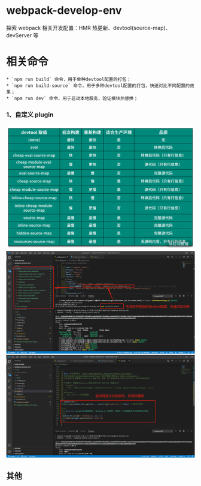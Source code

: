 # webpack-develop-env

探索 webpack 相关开发配置：HMR 热更新、devtool(source-map)、devServer 等

# 相关命令

```
* `npm run build` 命令，用于单种devtool配置的打包；
* `npm run build-source` 命令，用于多种devtool配置的打包，快速对比不同配置的效果；
* `npm run dev` 命令，用于启动本地服务，验证模块热替换；
```

### 1、自定义 plugin

![blockchain](https://github.com/Lucky-LYZ/webpack-develop-env/blob/master/src/img/source-map%E5%90%84%E7%A7%8D%E5%80%BC%E7%9A%84%E5%AF%B9%E6%AF%94.png "source-map各种值的对比.png")
![blockchain](https://github.com/Lucky-LYZ/webpack-develop-env/blob/master/src/img/%E6%89%93%E5%8C%85%E7%94%9F%E6%88%90%E5%90%84%E7%B1%BBdevtool%E9%85%8D%E7%BD%AE%E7%9A%84%E6%96%87%E4%BB%B6.png "打包生成各类devtool配置的文件.png")
![blockchain](https://github.com/Lucky-LYZ/webpack-develop-env/blob/master/src/img/%E7%9B%91%E5%90%AC%E7%89%B9%E5%AE%9A%E6%96%87%E4%BB%B6%E7%9A%84%E6%94%B9%E5%8A%A8%EF%BC%8C%E5%AE%9E%E7%8E%B0%E7%83%AD%E6%9B%BF%E6%8D%A2.png "监听特定文件的改动，实现热替换.png")

## 其他
